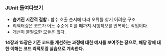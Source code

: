 ### JUnit 들여다보기

- **숨겨진 시간적 결합** : 함수 호출 순서에 따라 오류를 찾기 어려운 구조
- 리팩터링은 코드가 어느 수준에 이를 때까지 시행착오를 반복하는 작업이다.
- 개선이 불필요한 모듈은 없다.

**14장과 15장은 기존 코드를 개선하는 과정에 대한 예시를 보여주는 장으로, 해당 장에 대한 이해는 코드 리팩토링 실습으로 계속한다.**
